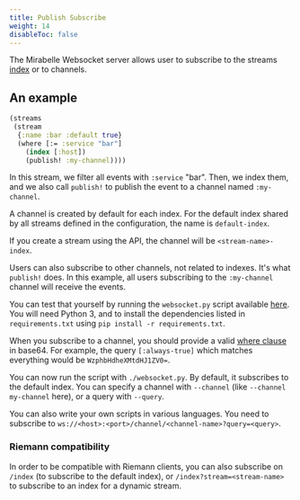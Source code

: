 ```yaml
---
title: Publish Subscribe
weight: 14
disableToc: false
---
```


The Mirabelle Websocket server allows user to subscribe to the streams [index](/howto/index/) or to channels.

## An example

```clojure
(streams
 (stream
  {:name :bar :default true}
  (where [:= :service "bar"]
    (index [:host])
    (publish! :my-channel))))
```

In this stream, we filter all events with `:service` "bar". Then, we index them, and we also call `publish!` to publish the event to a channel named `:my-channel`.

A channel is created by default for each index. For the default index shared by all streams defined in the configuration, the name is `default-index`.

If you create a stream using the API, the channel will be `<stream-name>-index`.

Users can also subscribe to other channels, not related to indexes. It's what `publish!` does. In this example, all users subscribing to the `:my-channel` channel will receive the events.

You can test that yourself by running the `websocket.py` script available [here](https://github.com/mcorbin/mirabelle/tree/master/pubsub). You will need Python 3, and to install the dependencies listed in `requirements.txt` using `pip install -r requirements.txt`.

When you subscribe to a channel, you should provide a valid [where clause](/howto/stream/#filtering-events) in base64. For example, the query `[:always-true]` which matches everything would be `WzphbHdheXMtdHJ1ZV0=`.

You can now run the script with `./websocket.py`. By default, it subscribes to the default index. You can specify a channel with `--channel` (like `--channel my-channel` here), or a query with `--query`.

You can also write your own scripts in various languages. You need to subscribe to `ws://<host>:<port>/channel/<channel-name>?query=<query>`.

### Riemann compatibility

In order to be compatible with Riemann clients, you can also subscribe on `/index` (to subscribe to the default index), or `/index?stream=<stream-name>` to subscribe to an index for a dynamic stream.


